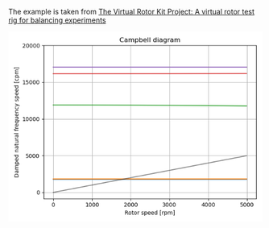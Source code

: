 The example is taken from [The Virtual Rotor Kit Project: A virtual rotor test rig for balancing experiments](https://doi.org/10.1177/03064190231197119)

![Campbell diagram](Campbell.png)
